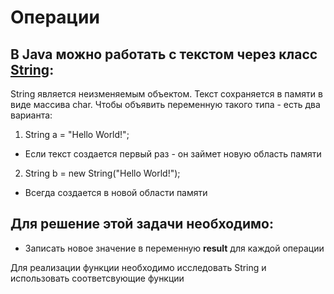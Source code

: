 Операции
=

В Java можно работать с текстом через класс [String](psi_element://java.lang.String):
-
String является неизменяемым объектом. Текст сохраняется в памяти в виде массива char. 
Чтобы объявить переменную такого типа - есть два варианта:
1. String a = "Hello World!";
- Если текст создается первый раз - он займет новую область памяти
2. String b = new String("Hello World!");
- Всегда создается в новой области памяти



Для решение этой задачи необходимо:
-
- Записать новое значение в переменную **result** для каждой операции
<div class="hint">
Для реализации функции необходимо исследовать String и использовать соответсвующие функции
</div>

